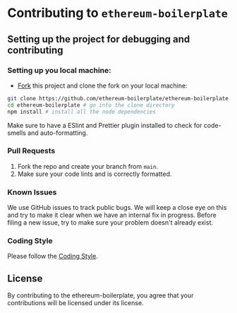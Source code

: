 # Contributing to `ethereum-boilerplate`

## Setting up the project for debugging and contributing

### Setting up you local machine:

- [Fork](https://github.com/ethereum-boilerplate/ethereum-boilerplate) this project and clone the fork on your local machine:

```sh
git clone https://github.com/ethereum-boilerplate/ethereum-boilerplate.git
cd ethereum-boilerplate # go into the clone directory
npm install # install all the node dependencies
```

Make sure to have a ESlint and Prettier plugin installed to check for code-smells and auto-formatting.

### Pull Requests

1. Fork the repo and create your branch from `main`.
2. Make sure your code lints and is correctly formatted.

### Known Issues

We use GitHub issues to track public bugs. We will keep a close eye on this and try to make it clear when we have an internal fix in progress. Before filing a new issue, try to make sure your problem doesn't already exist.

### Coding Style

Please follow the [Coding Style](./CODING_STYLE.md).

## License

By contributing to the ethereum-boilerplate, you agree that your contributions will be licensed under its license.
